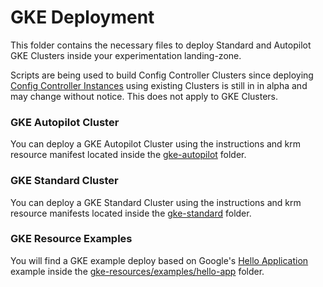 # GKE Deployment

This folder contains the necessary files to deploy Standard and Autopilot GKE Clusters inside your experimentation landing-zone.

Scripts are being used to build Config Controller Clusters since deploying [Config Controller Instances](https://cloud.google.com/config-connector/docs/reference/resource-docs/configcontroller/configcontrollerinstance) using existing Clusters is still in in alpha and may change without notice. This does not apply to GKE Clusters.

### GKE Autopilot Cluster

You can deploy a GKE Autopilot Cluster using the instructions and krm resource manifest located inside the [gke-autopilot](gke-autopilot/) folder.

### GKE Standard Cluster

You can deploy a GKE Standard Cluster using the instructions and krm resource manifests located inside the [gke-standard](gke-standard/) folder.

### GKE Resource Examples

You will find a GKE example deploy based on Google's [Hello Application](https://github.com/GoogleCloudPlatform/kubernetes-engine-samples/tree/main/hello-app) example inside the [gke-resources/examples/hello-app](gke-resources/examples/hello-app/) folder.